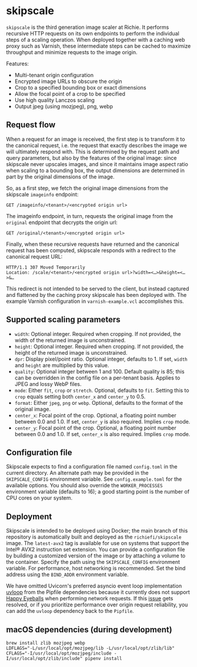 # skipscale

`skipscale` is the third generation image scaler at Richie. It performs recursive HTTP requests on its own endpoints to perform the individual steps of a scaling operation. When deployed together with a caching web proxy such as Varnish, these intermediate steps can be cached to maximize throughput and minimize requests to the image origin. 

Features:

* Multi-tenant origin configuration
* Encrypted image URLs to obscure the origin
* Crop to a specified bounding box or exact dimensions
* Allow the focal point of a crop to be specified
* Use high quality Lanczos scaling
* Output jpeg (using mozjpeg), png, webp

## Request flow

When a request for an image is received, the first step is to transform it to the canonical request, i.e. the request that exactly describes the image we will ultimately respond with. This is determined by the request path and query parameters, but also by the features of the original image: since skipscale never upscales images, and since it maintains image aspect ratio when scaling to a bounding box, the output dimensions are determined in part by the original dimensions of the image.

So, as a first step, we fetch the original image dimensions from the skipscale `imageinfo` endpoint:

`GET /imageinfo/<tenant>/<encrypted origin url>`

The imageinfo endpoint, in turn, requests the original image from the `original` endpoint that decrypts the origin url:

`GET /original/<tenant>/<encrypted origin url>`

Finally, when these recursive requests have returned and the canonical request has been computed, skipscale responds with a redirect to the canonical request URL:

```
HTTP/1.1 307 Moved Temporarily
Location: /scale/<tenant>/<encrypted origin url>?width=<…>&height=<…>&…
```

This redirect is not intended to be served to the client, but instead captured and flattened by the caching proxy skipscale has been deployed with. The example Varnish configuration in `varnish-example.vcl` accomplishes this.

## Supported scaling parameters

* `width`: Optional integer. Required when cropping. If not provided, the width of the returned image is unconstrained.
* `height`: Optional integer. Required when cropping. If not provided, the height of the returned image is unconstrained.
* `dpr`: Display pixel/point ratio. Optional integer, defaults to 1. If set, `width` and `height` are multiplied by this value.
* `quality`: Optional integer between 1 and 100. Default quality is 85; this can be overridden in the config file on a per-tenant basis. Applies to JPEG and lossy WebP files.
* `mode`: Either `fit`, `crop` or `stretch`. Optional, defaults to `fit`. Setting this to `crop` equals setting both `center_x` and `center_y` to 0.5.
* `format`: Either `jpeg`, `png` or `webp`. Optional, defaults to the format of the original image.
* `center_x`: Focal point of the crop. Optional, a floating point number between 0.0 and 1.0. If set, `center_y` is also required. Implies `crop` mode.
* `center_y`: Focal point of the crop. Optional, a floating point number between 0.0 and 1.0. If set, `center_x` is also required. Implies `crop` mode.

## Configuration file

Skipscale expects to find a configuration file named `config.toml` in the current directory. An alternate path may be provided in the `SKIPSCALE_CONFIG` environment variable. See `config.example.toml` for the available options. You should also override the `WORKER_PROCESSES` environment variable (defaults to 16); a good starting point is the number of CPU cores on your system.

## Deployment

Skipscale is intended to be deployed using Docker; the main branch of this repository is automatically built and deployed as the `richiefi/skipscale` image. The `latest-avx2` tag is available for use on systems that support the Intel® AVX2 instruction set extension. You can provide a configuration file by building a customized version of the image or by attaching a volume to the container. Specify the path using the `SKIPSCALE_CONFIG` environment variable. For performance, host networking is recommended. Set the bind address using the `BIND_ADDR` environment variable.

We have omitted Uvicorn's preferred asyncio event loop implementation [uvloop](https://github.com/MagicStack/uvloop) from the Pipfile dependencies because it currently does not support [Happy Eyeballs](https://datatracker.ietf.org/doc/html/rfc6555) when performing network requests. If this [issue](https://github.com/MagicStack/uvloop/issues/406) gets resolved, or if you prioritize performance over origin request reliability, you can add the `uvloop` dependency back to the `Pipfile`.

## macOS dependencies (during development)

```
brew install zlib mozjpeg webp
LDFLAGS="-L/usr/local/opt/mozjpeg/lib -L/usr/local/opt/zlib/lib" CFLAGS="-I/usr/local/opt/mozjpeg/include -I/usr/local/opt/zlib/include" pipenv install
```
